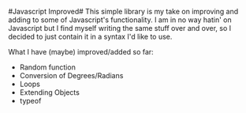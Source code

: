 #Javascript Improved#
This simple library is my take on improving and adding to some of Javascript's functionality. I am in no way hatin' on Javascript but I find myself writing the same stuff over and over, so I decided to just contain it in a syntax I'd like to use.

What I have (maybe) improved/added so far:

*	Random function
*	Conversion of Degrees/Radians
*	Loops 
*	Extending Objects
*	typeof

